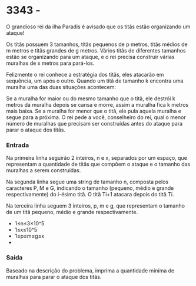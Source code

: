 # 3343 - 

O grandioso rei da ilha Paradis é avisado que os titãs estão organizando um ataque!

Os titãs possuem 3 tamanhos, titãs pequenos de p metros, titãs médios de m metros e titãs grandes de g metros. Vários titãs de diferentes tamanhos estão se organizando para um ataque, e o rei precisa construir várias muralhas de x metros para pará-los.

Felizmente o rei conhece a estratégia dos titãs, eles atacarão em sequência, um após o outro. Quando um titã de tamanho k encontra uma muralha uma das duas situações acontecem:

Se a muralha for maior ou do mesmo tamanho que o titã, ele destrói k metros da muralha depois se cansa e morre, assim a muralha fica k metros mais baixa.
Se a muralha for menor que o titã, ele pula aquela muralha e segue para a próxima.
O rei pede a você, conselheiro do rei, qual o menor número de muralhas que precisam ser construídas antes do ataque para parar o ataque dos titãs.

### Entrada
Na primeira linha seguirão 2 inteiros, n e x, separados por um espaço, que representam a quantidade de titãs que compõem o ataque e o tamanho das muralhas a serem construídas.

Na segunda linha segue uma string de tamanho n, composta pelos caracteres P, M e G, indicando o tamanho (pequeno, médio e grande respectivamente) do i-ésimo titã. O titã 
Ti+1 atacara depois do titã Ti.

Na terceira linha seguem 3 inteiros, p, m e g, que representam o tamanho de um titã pequeno, médio e grande respectivamente.

- 1≤n≤3×10^5
- 1≤x≤10^5
- 1≤p≤m≤g≤x
- 
### Saída
Baseado na descrição do problema, imprima a quantidade miníma de muralhas para parar o ataque dos titãs.
